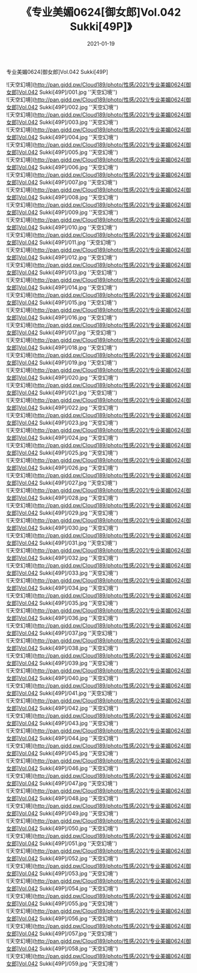 ﻿---
layout: post
title:  《专业美媚0624[御女郎]Vol.042 Sukki[49P]》
date:   2021-01-19
img: http://pan.gjdd.pw/Cloud189/photo/性感/2021/专业美媚0624[御女郎]Vol.042 Sukki[49P]/000.jpg
categories: [美女, 性感, 泳衣]
---

专业美媚0624[御女郎]Vol.042 Sukki[49P]



![天空幻境](http://pan.gjdd.pw/Cloud189/photo/性感/2021/专业美媚0624[御女郎]Vol.042 Sukki[49P]/001.jpg ''天空幻境'') <br>
![天空幻境](http://pan.gjdd.pw/Cloud189/photo/性感/2021/专业美媚0624[御女郎]Vol.042 Sukki[49P]/002.jpg ''天空幻境'') <br>
![天空幻境](http://pan.gjdd.pw/Cloud189/photo/性感/2021/专业美媚0624[御女郎]Vol.042 Sukki[49P]/003.jpg ''天空幻境'') <br>
![天空幻境](http://pan.gjdd.pw/Cloud189/photo/性感/2021/专业美媚0624[御女郎]Vol.042 Sukki[49P]/004.jpg ''天空幻境'') <br>
![天空幻境](http://pan.gjdd.pw/Cloud189/photo/性感/2021/专业美媚0624[御女郎]Vol.042 Sukki[49P]/005.jpg ''天空幻境'') <br>
![天空幻境](http://pan.gjdd.pw/Cloud189/photo/性感/2021/专业美媚0624[御女郎]Vol.042 Sukki[49P]/006.jpg ''天空幻境'') <br>
![天空幻境](http://pan.gjdd.pw/Cloud189/photo/性感/2021/专业美媚0624[御女郎]Vol.042 Sukki[49P]/007.jpg ''天空幻境'') <br>
![天空幻境](http://pan.gjdd.pw/Cloud189/photo/性感/2021/专业美媚0624[御女郎]Vol.042 Sukki[49P]/008.jpg ''天空幻境'') <br>
![天空幻境](http://pan.gjdd.pw/Cloud189/photo/性感/2021/专业美媚0624[御女郎]Vol.042 Sukki[49P]/009.jpg ''天空幻境'') <br>
![天空幻境](http://pan.gjdd.pw/Cloud189/photo/性感/2021/专业美媚0624[御女郎]Vol.042 Sukki[49P]/010.jpg ''天空幻境'') <br>
![天空幻境](http://pan.gjdd.pw/Cloud189/photo/性感/2021/专业美媚0624[御女郎]Vol.042 Sukki[49P]/011.jpg ''天空幻境'') <br>
![天空幻境](http://pan.gjdd.pw/Cloud189/photo/性感/2021/专业美媚0624[御女郎]Vol.042 Sukki[49P]/012.jpg ''天空幻境'') <br>
![天空幻境](http://pan.gjdd.pw/Cloud189/photo/性感/2021/专业美媚0624[御女郎]Vol.042 Sukki[49P]/013.jpg ''天空幻境'') <br>
![天空幻境](http://pan.gjdd.pw/Cloud189/photo/性感/2021/专业美媚0624[御女郎]Vol.042 Sukki[49P]/014.jpg ''天空幻境'') <br>
![天空幻境](http://pan.gjdd.pw/Cloud189/photo/性感/2021/专业美媚0624[御女郎]Vol.042 Sukki[49P]/015.jpg ''天空幻境'') <br>
![天空幻境](http://pan.gjdd.pw/Cloud189/photo/性感/2021/专业美媚0624[御女郎]Vol.042 Sukki[49P]/016.jpg ''天空幻境'') <br>
![天空幻境](http://pan.gjdd.pw/Cloud189/photo/性感/2021/专业美媚0624[御女郎]Vol.042 Sukki[49P]/017.jpg ''天空幻境'') <br>
![天空幻境](http://pan.gjdd.pw/Cloud189/photo/性感/2021/专业美媚0624[御女郎]Vol.042 Sukki[49P]/018.jpg ''天空幻境'') <br>
![天空幻境](http://pan.gjdd.pw/Cloud189/photo/性感/2021/专业美媚0624[御女郎]Vol.042 Sukki[49P]/019.jpg ''天空幻境'') <br>
![天空幻境](http://pan.gjdd.pw/Cloud189/photo/性感/2021/专业美媚0624[御女郎]Vol.042 Sukki[49P]/020.jpg ''天空幻境'') <br>
![天空幻境](http://pan.gjdd.pw/Cloud189/photo/性感/2021/专业美媚0624[御女郎]Vol.042 Sukki[49P]/021.jpg ''天空幻境'') <br>
![天空幻境](http://pan.gjdd.pw/Cloud189/photo/性感/2021/专业美媚0624[御女郎]Vol.042 Sukki[49P]/022.jpg ''天空幻境'') <br>
![天空幻境](http://pan.gjdd.pw/Cloud189/photo/性感/2021/专业美媚0624[御女郎]Vol.042 Sukki[49P]/023.jpg ''天空幻境'') <br>
![天空幻境](http://pan.gjdd.pw/Cloud189/photo/性感/2021/专业美媚0624[御女郎]Vol.042 Sukki[49P]/024.jpg ''天空幻境'') <br>
![天空幻境](http://pan.gjdd.pw/Cloud189/photo/性感/2021/专业美媚0624[御女郎]Vol.042 Sukki[49P]/025.jpg ''天空幻境'') <br>
![天空幻境](http://pan.gjdd.pw/Cloud189/photo/性感/2021/专业美媚0624[御女郎]Vol.042 Sukki[49P]/026.jpg ''天空幻境'') <br>
![天空幻境](http://pan.gjdd.pw/Cloud189/photo/性感/2021/专业美媚0624[御女郎]Vol.042 Sukki[49P]/027.jpg ''天空幻境'') <br>
![天空幻境](http://pan.gjdd.pw/Cloud189/photo/性感/2021/专业美媚0624[御女郎]Vol.042 Sukki[49P]/028.jpg ''天空幻境'') <br>
![天空幻境](http://pan.gjdd.pw/Cloud189/photo/性感/2021/专业美媚0624[御女郎]Vol.042 Sukki[49P]/029.jpg ''天空幻境'') <br>
![天空幻境](http://pan.gjdd.pw/Cloud189/photo/性感/2021/专业美媚0624[御女郎]Vol.042 Sukki[49P]/030.jpg ''天空幻境'') <br>
![天空幻境](http://pan.gjdd.pw/Cloud189/photo/性感/2021/专业美媚0624[御女郎]Vol.042 Sukki[49P]/031.jpg ''天空幻境'') <br>
![天空幻境](http://pan.gjdd.pw/Cloud189/photo/性感/2021/专业美媚0624[御女郎]Vol.042 Sukki[49P]/032.jpg ''天空幻境'') <br>
![天空幻境](http://pan.gjdd.pw/Cloud189/photo/性感/2021/专业美媚0624[御女郎]Vol.042 Sukki[49P]/033.jpg ''天空幻境'') <br>
![天空幻境](http://pan.gjdd.pw/Cloud189/photo/性感/2021/专业美媚0624[御女郎]Vol.042 Sukki[49P]/034.jpg ''天空幻境'') <br>
![天空幻境](http://pan.gjdd.pw/Cloud189/photo/性感/2021/专业美媚0624[御女郎]Vol.042 Sukki[49P]/035.jpg ''天空幻境'') <br>
![天空幻境](http://pan.gjdd.pw/Cloud189/photo/性感/2021/专业美媚0624[御女郎]Vol.042 Sukki[49P]/036.jpg ''天空幻境'') <br>
![天空幻境](http://pan.gjdd.pw/Cloud189/photo/性感/2021/专业美媚0624[御女郎]Vol.042 Sukki[49P]/037.jpg ''天空幻境'') <br>
![天空幻境](http://pan.gjdd.pw/Cloud189/photo/性感/2021/专业美媚0624[御女郎]Vol.042 Sukki[49P]/038.jpg ''天空幻境'') <br>
![天空幻境](http://pan.gjdd.pw/Cloud189/photo/性感/2021/专业美媚0624[御女郎]Vol.042 Sukki[49P]/039.jpg ''天空幻境'') <br>
![天空幻境](http://pan.gjdd.pw/Cloud189/photo/性感/2021/专业美媚0624[御女郎]Vol.042 Sukki[49P]/040.jpg ''天空幻境'') <br>
![天空幻境](http://pan.gjdd.pw/Cloud189/photo/性感/2021/专业美媚0624[御女郎]Vol.042 Sukki[49P]/041.jpg ''天空幻境'') <br>
![天空幻境](http://pan.gjdd.pw/Cloud189/photo/性感/2021/专业美媚0624[御女郎]Vol.042 Sukki[49P]/042.jpg ''天空幻境'') <br>
![天空幻境](http://pan.gjdd.pw/Cloud189/photo/性感/2021/专业美媚0624[御女郎]Vol.042 Sukki[49P]/043.jpg ''天空幻境'') <br>
![天空幻境](http://pan.gjdd.pw/Cloud189/photo/性感/2021/专业美媚0624[御女郎]Vol.042 Sukki[49P]/044.jpg ''天空幻境'') <br>
![天空幻境](http://pan.gjdd.pw/Cloud189/photo/性感/2021/专业美媚0624[御女郎]Vol.042 Sukki[49P]/045.jpg ''天空幻境'') <br>
![天空幻境](http://pan.gjdd.pw/Cloud189/photo/性感/2021/专业美媚0624[御女郎]Vol.042 Sukki[49P]/046.jpg ''天空幻境'') <br>
![天空幻境](http://pan.gjdd.pw/Cloud189/photo/性感/2021/专业美媚0624[御女郎]Vol.042 Sukki[49P]/047.jpg ''天空幻境'') <br>
![天空幻境](http://pan.gjdd.pw/Cloud189/photo/性感/2021/专业美媚0624[御女郎]Vol.042 Sukki[49P]/048.jpg ''天空幻境'') <br>
![天空幻境](http://pan.gjdd.pw/Cloud189/photo/性感/2021/专业美媚0624[御女郎]Vol.042 Sukki[49P]/049.jpg ''天空幻境'') <br>
![天空幻境](http://pan.gjdd.pw/Cloud189/photo/性感/2021/专业美媚0624[御女郎]Vol.042 Sukki[49P]/050.jpg ''天空幻境'') <br>
![天空幻境](http://pan.gjdd.pw/Cloud189/photo/性感/2021/专业美媚0624[御女郎]Vol.042 Sukki[49P]/051.jpg ''天空幻境'') <br>
![天空幻境](http://pan.gjdd.pw/Cloud189/photo/性感/2021/专业美媚0624[御女郎]Vol.042 Sukki[49P]/052.jpg ''天空幻境'') <br>
![天空幻境](http://pan.gjdd.pw/Cloud189/photo/性感/2021/专业美媚0624[御女郎]Vol.042 Sukki[49P]/053.jpg ''天空幻境'') <br>
![天空幻境](http://pan.gjdd.pw/Cloud189/photo/性感/2021/专业美媚0624[御女郎]Vol.042 Sukki[49P]/054.jpg ''天空幻境'') <br>
![天空幻境](http://pan.gjdd.pw/Cloud189/photo/性感/2021/专业美媚0624[御女郎]Vol.042 Sukki[49P]/055.jpg ''天空幻境'') <br>
![天空幻境](http://pan.gjdd.pw/Cloud189/photo/性感/2021/专业美媚0624[御女郎]Vol.042 Sukki[49P]/056.jpg ''天空幻境'') <br>
![天空幻境](http://pan.gjdd.pw/Cloud189/photo/性感/2021/专业美媚0624[御女郎]Vol.042 Sukki[49P]/057.jpg ''天空幻境'') <br>
![天空幻境](http://pan.gjdd.pw/Cloud189/photo/性感/2021/专业美媚0624[御女郎]Vol.042 Sukki[49P]/058.jpg ''天空幻境'') <br>
![天空幻境](http://pan.gjdd.pw/Cloud189/photo/性感/2021/专业美媚0624[御女郎]Vol.042 Sukki[49P]/059.jpg ''天空幻境'') <br>